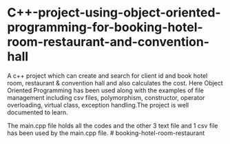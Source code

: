 # C++-project-using-object-oriented-programming-for-booking-hotel-room-restaurant-and-convention-hall
A c++ project which can create and search for client id and book hotel room, restaurant & convention hall and also calculates the cost. Here Object Oriented Programming has been used along with the examples of file management including csv files, polymorphism, constructor, operator overloading, virtual class, exception handling.The project is well documented to learn.

The main.cpp file holds all the codes and the other 3 text file and 1 csv file has been used by the main.cpp file.
#   b o o k i n g - h o t e l - r o o m - r e s t a u r a n t 
 
 
